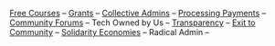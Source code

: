 [Free Courses](https://opencollective.com/foundation/events) – [Grants](https://docs.opencollective.foundation/how-it-works/financial-contributions/grant-funding) – [Collective Admins](https://docs.opencollective.foundation/getting-started/how-to-apply) – [Processing Payments](https://docs.opencollective.foundation/how-it-works/basics#submitting-expenses) – [Community Forums](https://opencollective.com/foundation/events) – Tech Owned by Us – [Transparency](https://docs.opencollective.foundation/about/mission-and-values) – [Exit to Community](https://opencollective.com/e2c) – [Solidarity Economies](https://docs.opencollective.foundation/about/solidarity-our-guiding-principle) – Radical Admin –